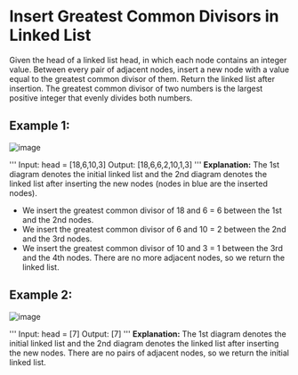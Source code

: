 # Insert Greatest Common Divisors in Linked List

Given the head of a linked list head, in which each node contains an integer value.
Between every pair of adjacent nodes, insert a new node with a value equal to the greatest common divisor of them.
Return the linked list after insertion.
The greatest common divisor of two numbers is the largest positive integer that evenly divides both numbers.


## Example 1:
![image](https://github.com/Aishwariyaa-Anand/Competitive-Coding/assets/124241367/13fb930a-6f24-4e72-9c40-1475ebb520fd)

'''
Input: head = [18,6,10,3]
Output: [18,6,6,2,10,1,3]
'''
**Explanation:** The 1st diagram denotes the initial linked list and the 2nd diagram denotes the linked list after inserting the new nodes (nodes in blue are the inserted nodes).
- We insert the greatest common divisor of 18 and 6 = 6 between the 1st and the 2nd nodes.
- We insert the greatest common divisor of 6 and 10 = 2 between the 2nd and the 3rd nodes.
- We insert the greatest common divisor of 10 and 3 = 1 between the 3rd and the 4th nodes.
There are no more adjacent nodes, so we return the linked list.


## Example 2:
![image](https://github.com/Aishwariyaa-Anand/Competitive-Coding/assets/124241367/bd35ac49-025f-4244-b891-781701c3b130)

'''
Input: head = [7]
Output: [7]
'''
**Explanation:** The 1st diagram denotes the initial linked list and the 2nd diagram denotes the linked list after inserting the new nodes.
There are no pairs of adjacent nodes, so we return the initial linked list.
